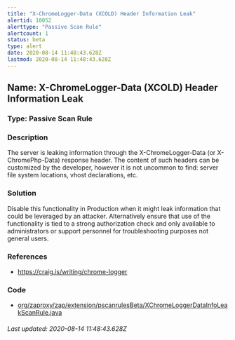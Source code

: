 ```yaml
---
title: "X-ChromeLogger-Data (XCOLD) Header Information Leak"
alertid: 10052
alerttype: "Passive Scan Rule"
alertcount: 1
status: beta
type: alert
date: 2020-08-14 11:48:43.628Z
lastmod: 2020-08-14 11:48:43.628Z
---
```

## Name: X-ChromeLogger-Data (XCOLD) Header Information Leak

### Type: Passive Scan Rule


### Description

The server is leaking information through the X-ChromeLogger-Data (or X-ChromePhp-Data) response header. The content of such headers can be customized by the developer, however it is not uncommon to find: server file system locations, vhost declarations, etc.

### Solution

Disable this functionality in Production when it might leak information that could be leveraged by an attacker. Alternatively ensure that use of the functionality is tied to a strong authorization check and only available to administrators or support personnel for troubleshooting purposes not general users.

### References

* https://craig.is/writing/chrome-logger

### Code

 * [org/zaproxy/zap/extension/pscanrulesBeta/XChromeLoggerDataInfoLeakScanRule.java](https://github.com/zaproxy/zap-extensions/blob/master/addOns/pscanrulesBeta/src/main/java/org/zaproxy/zap/extension/pscanrulesBeta/XChromeLoggerDataInfoLeakScanRule.java)

###### Last updated: 2020-08-14 11:48:43.628Z

